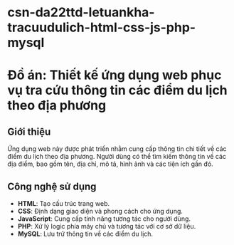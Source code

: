 # csn-da22ttd-letuankha-tracuudulich-html-css-js-php-mysql
# Đồ án: Thiết kế ứng dụng web phục vụ tra cứu thông tin các điểm du lịch theo địa phương

## Giới thiệu
Ứng dụng web này được phát triển nhằm cung cấp thông tin chi tiết về các điểm du lịch theo địa phương. Người dùng có thể tìm kiếm thông tin về các địa điểm, bao gồm tên, địa chỉ, mô tả, hình ảnh và các tiện ích gần đó.

## Công nghệ sử dụng
- **HTML**: Tạo cấu trúc trang web.
- **CSS**: Định dạng giao diện và phong cách cho ứng dụng.
- **JavaScript**: Cung cấp tính năng tương tác cho người dùng.
- **PHP**: Xử lý logic phía máy chủ và tương tác với cơ sở dữ liệu.
- **MySQL**: Lưu trữ thông tin về các điểm du lịch.
